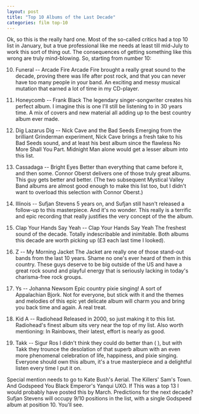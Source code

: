```yaml
---
layout: post
title: "Top 10 Albums of the Last Decade"
categories: film top-10
---
```

Ok, so this is the really hard one. Most of the so-called critics had a top 10 list in January, but a true professional like me needs at least till mid-July to work this sort of thing out. The consequences of getting something like this wrong are truly mind-blowing. So, starting from number 10:

10. Funeral -- Arcade Fire
Arcade Fire brought a really great sound to the decade, proving there was life after post rock, and that you can never have too many people in your band. An exciting and messy musical mutation that earned a lot of time in my CD-player.

9. Honeycomb -- Frank Black
The legendary singer-songwriter creates his perfect album. I imagine this is one I'll still be listening to in 30 years time. A mix of covers and new material all adding up to the best country album ever made.

8. Dig Lazarus Dig -- Nick Cave and the Bad Seeds
Emerging from the brilliant Grinderman experiment, Nick Cave brings a fresh take to his Bad Seeds sound, and at least his best album since the flawless No More Shall You Part. Midnight Man alone would get a lesser album into this list.

7. Cassadaga -- Bright Eyes
Better than everything that came before it, and then some. Connor Oberst delivers one of those truly great albums. This guy gets better and better. (The two subsequent Mystical Valley Band albums are almost good enough to make this list too, but I didn't want to overload this selection with Connor Oberst.)

6. Illinois -- Sufjan Stevens
5 years on, and Sufjan still hasn't released a follow-up to this masterpiece. And it's no wonder. This really is a terrific and epic recording that really justifies the very concept of the the album.

5. Clap Your Hands Say Yeah -- Clap Your Hands Say Yeah
The freshest sound of the decade. Totally indescribable and inimitable. Both albums this decade are worth picking up (£3 each last time I looked).

4. Z -- My Morning Jacket
The Jacket are really one of those stand-out bands from the last 10 years. Shame no one's ever heard of them in this country. These guys deserve to be big outside of the US and have a great rock sound and playful energy that is seriously lacking in today's charisma-free rock groups.

3. Ys -- Johanna Newsom
Epic country pixie singing! A sort of Appalachian Bjork. Not for everyone, but stick with it and the themes and melodies of this epic yet delicate album will charm you and bring you back time and again. A real treat.

2. Kid A -- Radiohead
Released in 2000, so just making it to this list. Radiohead's finest album sits very near the top of my list. Also worth mentioning: In Rainbows, their latest, effort is nearly as good.

1. Takk -- Sigur Ros
I didn't think they could do better than ( ), but with Takk they trounce the desolation of that superb album with an even more phenomenal celebration of life, happiness, and pixie singing. Everyone should own this album, it's a true masterpiece and a delightful listen every time I put it on.

Special mention needs to go to Kate Bush's Aerial. The Killers' Sam's Town. And Godspeed You Black Emperor's Yanqui UXO. If This was a top 13 I would probably have posted this by March. Predictions for the next decade? Sufjan Stevens will occupy 9/10 positions in the list, with a single Godspeed album at position 10. You'll see.
